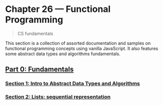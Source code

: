 # Chapter 26 &mdash; Functional Programming
> CS fundamentals

This section is a collection of assorted documentation and samples on functional programming concepts using vanilla JavaScript. It also features some abstract data types and algorithms fundamentals.

## [Part 0: Fundamentals](part00-fundamentals/)

### [Section 1: Intro to Abstract Data Types and Algorithms](section01-intro-to-adt-and-algorithms)

### [Section 2: Lists: sequential representation](section02-sequential-lists)


